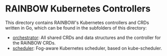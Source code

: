 # RAINBOW Kubernetes Controllers

This directory contains RAINBOW's Kubernetes controllers and CRDs written in Go, which can be found in the subfolders of this directory:

* [orchestrator](./orchestration): All shared CRDs and data structures and the controller for the RAINBOW CRDs.
* [scheduler](./scheduler): Fog-aware Kubernetes scheduler, based on kube-scheduler.
